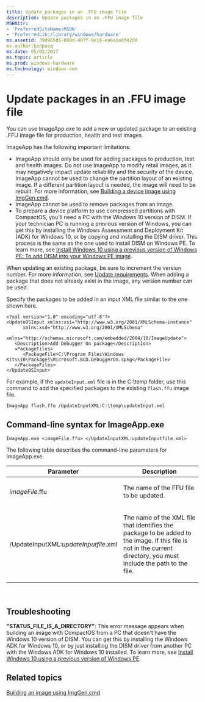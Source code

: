 ```yaml
---
title: Update packages in an .FFU image file
description: Update packages in an .FFU image file
MSHAttr:
- 'PreferredSiteName:MSDN'
- 'PreferredLib:/library/windows/hardware'
ms.assetid: 39d965d5-880d-407f-9e16-ea6a1a8f42d0
ms.author:kenpacq
ms.date: 05/02/2017
ms.topic: article
ms.prod: windows-hardware
ms.technology: windows-oem
---
```


# Update packages in an .FFU image file


You can use ImageApp.exe to add a new or updated package to an existing .FFU image file for production, health and test images.

ImageApp has the following important limitations:

-   ImageApp should only be used for adding packages to production, test and health images. Do not use ImageApp to modify retail images, as it may negatively impact update reliability and the security of the device. ImageApp cannot be used to change the partition layout of an existing image. If a different partition layout is needed, the image will need to be rebuilt. For more information, see [Building a device image using ImgGen.cmd](building-a-phone-image-using-imggencmd.md).
-   ImageApp cannot be used to remove packages from an image.
-   To prepare a device platform to use compressed partitions with CompactOS, you'll need a PC with the Windows 10 version of DISM. If your technician PC is running a previous version of Windows, you can get this by installing the Windows Assessment and Deployment Kit (ADK) for Windows 10, or by copying and installing the DISM driver. This process is the same as the one used to install DISM on Windows PE. To learn more, see [Install Windows 10 using a previous version of Windows PE: To add DISM into your Windows PE image](../desktop/copy-dism-to-another-computer.md).

When updating an existing package, be sure to increment the version number. For more information, see [Update requirements](https://msdn.microsoft.com/windows/hardware/commercialize/service/mobile/update-requirements). When adding a package that does not already exist in the image, any version number can be used.

Specify the packages to be added in an input XML file similar to the one shown here.

```
<?xml version="1.0" encoding="utf-8"?>
<UpdateOSInput xmlns:xsi="http://www.w3.org/2001/XMLSchema-instance" 
      xmlns:xsd="http://www.w3.org/2001/XMLSchema" 
      xmlns="http://schemas.microsoft.com/embedded/2004/10/ImageUpdate">
   <Description>Add Debugger On package</Description>
   <PackageFiles>
      <PackageFile>C:\Program Files\Windows Kits\10\Packages\Microsoft.BCD.DebuggerOn.spkg</PackageFile>
   </PackageFiles>
</UpdateOSInput>
```

For example, if the `updateInput.xml` file is in the C:\\temp folder, use this command to add the specified packages to the existing `flash.ffu` image file.

```
ImageApp flash.ffu /UpdateInputXML:C:\temp\updateInput.xml
```

## Command-line syntax for ImageApp.exe


```
ImageApp.exe <imageFile.ffu> </UpdateInputXML:updateInputfile.xml> 
```

The following table describes the command-line parameters for ImageApp.exe.

<table>
<colgroup>
<col width="50%" />
<col width="50%" />
</colgroup>
<thead>
<tr class="header">
<th>Parameter</th>
<th>Description</th>
</tr>
</thead>
<tbody>
<tr class="odd">
<td><p><em>imageFile</em>.ffu</p></td>
<td><p>The name of the FFU file to be updated.</p></td>
</tr>
<tr class="even">
<td><p>/UpdateInputXML:<em>updateInputfile</em>.xml</p></td>
<td><p>The name of the XML file that identifies the package to be added to the image. If this file is not in the current directory, you must include the path to the file.</p></td>
</tr>
</tbody>
</table>

 

## Troubleshooting


**"STATUS\_FILE\_IS\_A\_DIRECTORY"**: This error message appears when building an image with CompactOS from a PC that doesn't have the Windows 10 version of DISM. You can get this by installing the Windows ADK for Windows 10, or by just installing the DISM driver from another PC with the Windows ADK for Windows 10 installed. To learn more, see [Install Windows 10 using a previous version of Windows PE](../desktop/copy-dism-to-another-computer.md).

## Related topics


[Building an image using ImgGen.cmd](building-a-phone-image-using-imggencmd.md)

 

 







